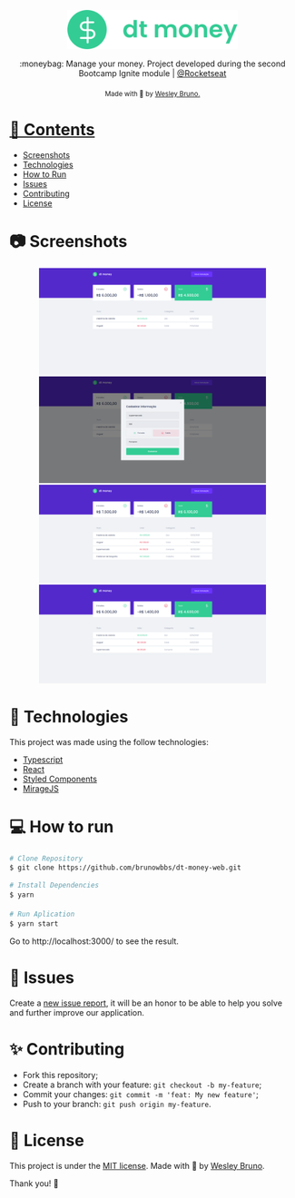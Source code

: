 <p align="center" background="red">
    <img src="./.github/logo.svg" alt="Move It" width="300"/>
</p>

<p align="center">
  :moneybag: Manage your money. Project developed during the second Bootcamp Ignite module | <a href="https://github.com/Rocketseat">@Rocketseat</a>
</p>

<div align="center">
  <sub> Made with 💖 by
    <a href="https://github.com/brunowbbs">Wesley Bruno.
  </sub>
</div>

# 📌 Contents

- [Screenshots](#camera-screenshot)
- [Technologies](#rocket-technologies)
- [How to Run](#computer-how-to-run)
- [Issues](#bug-issues)
- [Contributing](#sparkles-issues)
- [License](#page_facing_up-license)

# :camera: Screenshots

<div align="center">
   <img src="./.github/screen1.png" width="400px">
   <img src="./.github/screen2.png" width="400px">
   <img src="./.github/screen3.png" width="400px">
   <img src="./.github/screen4.png" width="400px">
</div>

# :rocket: Technologies

This project was made using the follow technologies:

- [Typescript](https://www.typescriptlang.org/)
- [React](https://reactjs.org/)
- [Styled Components](https://styled-components.com/)
- [MirageJS](https://miragejs.com/)

# :computer: How to run

```bash
# Clone Repository
$ git clone https://github.com/brunowbbs/dt-money-web.git
```

```bash
# Install Dependencies
$ yarn

# Run Aplication
$ yarn start
```

Go to http://localhost:3000/ to see the result.

# :bug: Issues

Create a <a href="https://github.com/brunowbbs/dt-money-web/issues">new issue report</a>, it will be an honor to be able to help you solve and further improve our application.

# :sparkles: Contributing

- Fork this repository;
- Create a branch with your feature: `git checkout -b my-feature`;
- Commit your changes: `git commit -m 'feat: My new feature'`;
- Push to your branch: `git push origin my-feature`.

# :page_facing_up: License

This project is under the [MIT license](./LICENSE).
Made with 💖 by [Wesley Bruno](https://www.linkedin.com/in/brunowbbs/).

Thank you! 🌠
